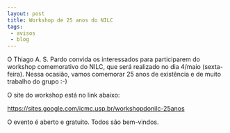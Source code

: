 ```yaml
---
layout: post
title: Workshop de 25 anos do NILC
tags: 
 - avisos
 - blog
---
```


O Thiago A. S. Pardo convida os interessados para participarem do
workshop comemorativo do NILC, que será realizado no dia 4/maio
(sexta-feira). Nessa ocasião, vamos comemorar 25 anos de existência e
de muito trabalho do grupo :-)

O site do workshop está no link abaixo:

https://sites.google.com/icmc.usp.br/workshopdonilc-25anos

O evento é aberto e gratuito. Todos são bem-vindos.
